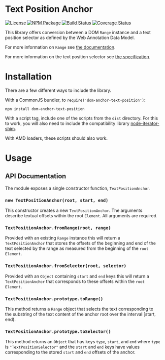 Text Position Anchor
====================

[![License](https://img.shields.io/badge/license-MIT-blue.svg)](http://opensource.org/licenses/MIT)
[![NPM Package](https://img.shields.io/npm/v/dom-anchor-text-position.svg)](https://www.npmjs.com/package/dom-anchor-text-position)
[![Build Status](https://travis-ci.org/tilgovi/dom-anchor-text-position.svg?branch=master)](https://travis-ci.org/tilgovi/dom-anchor-text-position)
[![Coverage Status](https://coveralls.io/repos/tilgovi/dom-anchor-text-position/badge.svg?branch=master)](https://coveralls.io/r/tilgovi/dom-anchor-text-position?branch=master)

This library offers conversion between a DOM `Range` instance and a text
position selector as defined by the Web Annotation Data Model.

For more information on `Range` see
[the documentation](https://developer.mozilla.org/en-US/docs/Web/API/Range).

For more information on the text position selector see
[the specification](http://www.w3.org/TR/annotation-model/#text-position-selector).

Installation
============

There are a few different ways to include the library.

With a CommonJS bundler, to `require('dom-anchor-text-position')`:

    npm install dom-anchor-text-position

With a script tag, include one of the scripts from the `dist` directory.
For this to work, you will also need to include the compatibility library
[node-iterator-shim](https://github.com/tilgovi/node-iterator-shim).

With AMD loaders, these scripts should also work.

Usage
=====

## API Documentation

The module exposes a single constructor function, `TextPositionAnchor`.

### `new TextPositionAnchor(root, start, end)`

This constructor creates a new `TextPositionAnchor`. The arguments describe
textual offsets within the root `Element`. All arguments are required.

### `TextPositionAnchor.fromRange(root, range)`

Provided with an existing `Range` instance this will return a
`TextPositionAnchor` that stores the offsets of the beginning and end of the
text selected by the range as measured from the beginning of the `root`
`Element`.

### `TextPositionAnchor.fromSelector(root, selector)`

Provided with an `Object` containing `start` and `end` keys this will return
a `TextPositionAnchor` that corresponds to these offsets within the `root`
`Element`.

### `TextPositionAnchor.prototype.toRange()`

This method returns a `Range` object that selects the text corresponding to
the substring of the text content of the anchor root over the interval
[start, end).

### `TextPositionAnchor.prototype.toSelector()`

This method returns an `Object` that has keys `type`, `start`, and `end` where
`type` is `"TextPositionSelector"` and the `start` and `end` keys have values
corresponding to the stored `start` and `end` offsets of the anchor.
